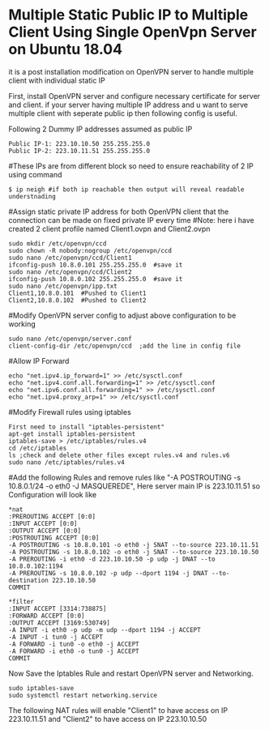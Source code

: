 # Multiple Static Public IP to Multiple Client Using Single OpenVpn Server on Ubuntu 18.04
it is a post installation modification on OpenVPN server to handle multiple client with individual static IP

First, install OpenVPN server and configure necessary certificate for server and client. if your server having multiple IP address and u want to serve multiple client with seperate public ip then following config is useful.

Following 2 Dummy IP addresses assumed as public IP 
```
Public IP-1: 223.10.10.50 255.255.255.0
Public IP-2: 223.10.11.51 255.255.255.0
```

#These IPs are from different block so need to ensure reachability of 2 IP using command
```
$ ip neigh #if both ip reachable then output will reveal readable understnading
```

#Assign static private IP address for both OpenVPN client that the connection can be made on fixed private IP every time
#Note: here i have created 2 client profile named Client1.ovpn and Client2.ovpn
```
sudo mkdir /etc/openvpn/ccd   
sudo chown -R nobody:nogroup /etc/openvpn/ccd
sudo nano /etc/openvpn/ccd/Client1
ifconfig-push 10.8.0.101 255.255.255.0  #save it
sudo nano /etc/openvpn/ccd/Client2
ifconfig-push 10.8.0.102 255.255.255.0  #save it
sudo nano /etc/openvpn/ipp.txt
Client1,10.8.0.101  #Pushed to Client1
Client2,10.8.0.102  #Pushed to Client2
```

#Modify OpenVPN server config to adjust above configuration to be working
```
sudo nano /etc/openvpn/server.conf
client-config-dir /etc/openvpn/ccd  ;add the line in config file
```

#Allow IP Forward
```
echo "net.ipv4.ip_forward=1" >> /etc/sysctl.conf
echo "net.ipv4.conf.all.forwarding=1" >> /etc/sysctl.conf
echo "net.ipv6.conf.all.forwarding=1" >> /etc/sysctl.conf
echo "net.ipv4.proxy_arp=1" >> /etc/sysctl.conf
```

#Modify Firewall rules using iptables
```
First need to install "iptables-persistent"
apt-get install iptables-persistent
iptables-save > /etc/iptables/rules.v4
cd /etc/iptables
ls ;check and delete other files except rules.v4 and rules.v6
sudo nano /etc/iptables/rules.v4 
```
#Add the following Rules and remove rules like "-A POSTROUTING -s 10.8.0.1/24 -o eth0 -J MASQUEREDE", Here server main IP is 223.10.11.51 so Configuration will look like
```
*nat
:PREROUTING ACCEPT [0:0]
:INPUT ACCEPT [0:0]
:OUTPUT ACCEPT [0:0]
:POSTROUTING ACCEPT [0:0]
-A POSTROUTING -s 10.8.0.101 -o eth0 -j SNAT --to-source 223.10.11.51
-A POSTROUTING -s 10.8.0.102 -o eth0 -j SNAT --to-source 223.10.10.50
-A PREROUTING -i eth0 -d 223.10.10.50 -p udp -j DNAT --to 10.8.0.102:1194
-A PREROUTING -s 10.8.0.102 -p udp --dport 1194 -j DNAT --to-destination 223.10.10.50
COMMIT

*filter
:INPUT ACCEPT [3314:738875]
:FORWARD ACCEPT [0:0]
:OUTPUT ACCEPT [3169:530749]
-A INPUT -i eth0 -p udp -m udp --dport 1194 -j ACCEPT
-A INPUT -i tun0 -j ACCEPT
-A FORWARD -i tun0 -o eth0 -j ACCEPT
-A FORWARD -i eth0 -o tun0 -j ACCEPT
COMMIT
```
Now Save the Iptables Rule and restart OpenVPN server and Networking.
```
sudo iptables-save
sudo systemctl restart networking.service
```

The following NAT rules will enable "Client1" to have access on IP 223.10.11.51 and "Client2" to have access on IP 223.10.10.50
